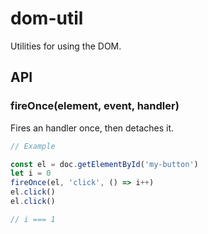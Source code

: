 # dom-util

Utilities for using the DOM.

## API

### fireOnce(element, event, handler)
Fires an handler once, then detaches it.
```javascript
// Example

const el = doc.getElementById('my-button')
let i = 0
fireOnce(el, 'click', () => i++)
el.click()
el.click()

// i === 1
```
